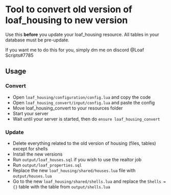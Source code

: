 # Tool to convert old version of loaf_housing to new version
Use this **before** you update your loaf_housing resource. All tables in your database must be pre-update.

If you want me to do this for you, simply dm me on discord @Loaf Scripts#7785

## Usage
### Convert
* Open `loaf_housing/configuration/config.lua` and copy the code
* Open `loaf_housing_convert/input/config.lua` and paste the config
* Move loaf_housing_convert to your resources folder
* Start your server
* Wait until your server is started, then do `ensure loaf_housing_convert`

### Update
* Delete everything related to the old version of housing (files, tables) except for shells
* Install the new versions
* Run `output/loaf_houses.sql` if you wish to use the realtor job
* Run `output/loaf_properties.sql`
* Replace the new `loaf_housing/shared/houses.lua` file with `output/houses.lua`
* Go to the new `loaf_housing/shared/shells.lua` and replace the `Shells = {}` table with the table from `output/shells.lua`